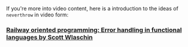 If you're more into video content, here is a introduction to the ideas of `neverthrow` in video form:

### [Railway oriented programming: Error handling in functional languages by Scott Wlaschin](https://vimeo.com/113707214)

